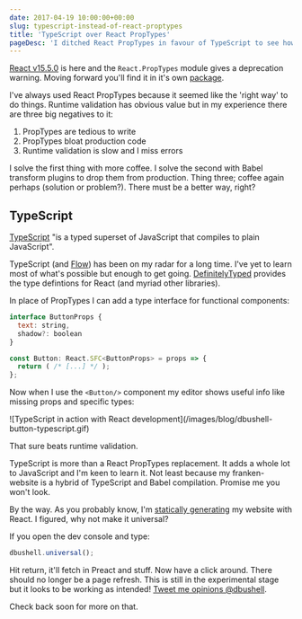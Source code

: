 ```yaml
---
date: 2017-04-19 10:00:00+00:00
slug: typescript-instead-of-react-proptypes
title: 'TypeScript over React PropTypes'
pageDesc: 'I ditched React PropTypes in favour of TypeScript to see how things stacked up.'
---
```


[React v15.5.0](https://facebook.github.io/react/blog/2017/04/07/react-v15.5.0.html) is here and the `React.PropTypes` module gives a deprecation warning. Moving forward you'll find it in it's own [package](https://github.com/reactjs/prop-types).

I've always used React PropTypes because it seemed like the 'right way' to do things. Runtime validation has obvious value but in my experience there are three big negatives to it:

1. PropTypes are tedious to write
2. PropTypes bloat production code
3. Runtime validation is slow and I miss errors

I solve the first thing with more coffee. I solve the second with Babel transform plugins to drop them from production. Thing three; coffee again perhaps (solution or problem?). There must be a better way, right?

## TypeScript

[TypeScript](https://www.typescriptlang.org/) "is a typed superset of JavaScript that compiles to plain JavaScript".

TypeScript (and [Flow](https://flow.org/en/)) has been on my radar for a long time. I've yet to learn most of what's possible but enough to get going. [DefinitelyTyped](https://github.com/DefinitelyTyped/DefinitelyTyped) provides the type defintions for React (and myriad other libraries).

In place of PropTypes I can add a type interface for functional components:

```jsx
interface ButtonProps {
  text: string,
  shadow?: boolean
}

const Button: React.SFC<ButtonProps> = props => {
  return ( /* [...] */ );
};
```

Now when I use the `<Button/>` component my editor shows useful info like missing props and specific types:

<p class="b-post__image">![TypeScript in action with React development](/images/blog/dbushell-button-typescript.gif)</p>

That sure beats runtime validation.

TypeScript is more than a React PropTypes replacement. It adds a whole lot to JavaScript and I'm keen to learn it. Not least because my franken-website is a hybrid of TypeScript and Babel compilation. Promise me you won't look.

By the way. As you probably know, I'm [statically generating](/2017/02/13/react-as-a-static-site-generator/) my website with React. I figured, why not make it universal?

If you open the dev console and type:

```js
dbushell.universal();
```

Hit return, it'll fetch in Preact and stuff. Now have a click around. There should no longer be a page refresh. This is still in the experimental stage but it looks to be working as intended! [Tweet me opinions @dbushell](https://twitter.com/dbushell).

Check back soon for more on that.
